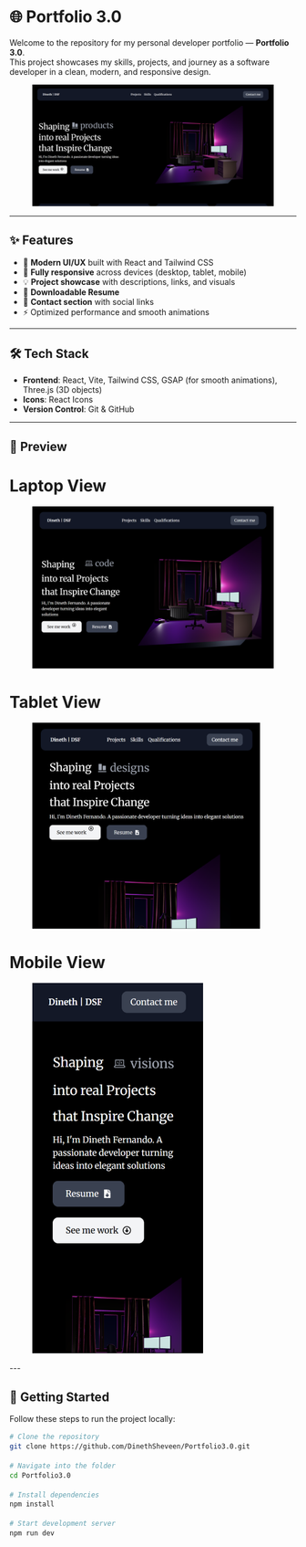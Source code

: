 # 🌐 Portfolio 3.0

Welcome to the repository for my personal developer portfolio — **Portfolio 3.0**.  
This project showcases my skills, projects, and journey as a software developer in a clean, modern, and responsive design.

<figure>
    <img src="/my-portfolio-3.0/public/Working-Project-SS/HeroSection.png">
</figure>

---

## ✨ Features

- 🎨 **Modern UI/UX** built with React and Tailwind CSS  
- 📱 **Fully responsive** across devices (desktop, tablet, mobile)  
- 💡 **Project showcase** with descriptions, links, and visuals  
- 📜 **Downloadable Resume**  
- 🔗 **Contact section** with social links  
- ⚡ Optimized performance and smooth animations  

---

## 🛠️ Tech Stack

- **Frontend**: React, Vite, Tailwind CSS, GSAP (for smooth animations), Three.js (3D objects)  
- **Icons**: React Icons 
- **Version Control**: Git & GitHub  

---

## 📸 Preview

# Laptop View
<figure>
    <img src="/my-portfolio-3.0/public/Working-Project-SS/Laptop-view.png" width="500">
</figure>

# Tablet View
<figure>
    <img src="/my-portfolio-3.0/public/Working-Project-SS/Tablet-view.png" width="400">
</figure>

# Mobile View
<figure>
    <img src="/my-portfolio-3.0/public/Working-Project-SS/mobile-view.png" width="300">
</figure>
---

## 🚀 Getting Started

Follow these steps to run the project locally:

```bash
# Clone the repository
git clone https://github.com/DinethSheveen/Portfolio3.0.git

# Navigate into the folder
cd Portfolio3.0

# Install dependencies
npm install

# Start development server
npm run dev
